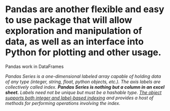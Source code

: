 # Pandas are another flexible and easy to use package that will allow exploration and manipulation of data, as well as an interface into Python for plotting and other usage.

Pandas work in DataFrames

<i>Pandas Series is a one-dimensional labeled array capable of holding data of any type (integer, string, float, python objects, etc.). The axis labels are collectively called index. <b>Pandas Series is nothing but a column in an excel sheet.</b>
Labels need not be unique but must be a hashable type. <u>The object supports both integer and label-based indexing</u> and provides a host of methods for performing operations involving the index.</i>

~~~Python


~~~
